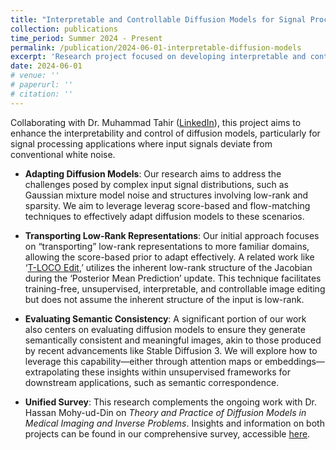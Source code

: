 ```yaml
---
title: "Interpretable and Controllable Diffusion Models for Signal Processing and Semantic Correspondence"
collection: publications
time_period: Summer 2024 - Present
permalink: /publication/2024-06-01-interpretable-diffusion-models
excerpt: 'Research project focused on developing interpretable and controllable diffusion models with applications to signal processing and semantic correspondence, under the guidance of Dr. Muhammad Tahir.'
date: 2024-06-01
# venue: ''
# paperurl: ''
# citation: ''
---
```

Collaborating with Dr. Muhammad Tahir ([LinkedIn](https://www.linkedin.com/in/muhammad-tahir-aa421590/?originalSubdomain=pk)), this project aims to enhance the interpretability and control of diffusion models, particularly for signal processing applications where input signals deviate from conventional white noise.

- **Adapting Diffusion Models**: Our research aims to address the challenges posed by complex input signal distributions, such as Gaussian mixture model noise and structures involving low-rank and sparsity. We aim to leverage leverag score-based and flow-matching techniques to effectively adapt diffusion models to these scenarios.

- **Transporting Low-Rank Representations**: Our initial approach focuses on “transporting” low-rank representations to more familiar domains, allowing the score-based prior to adapt effectively. A related work like ‘[T-LOCO Edit](https://arxiv.org/pdf/2409.02374),’ utilizes the inherent low-rank structure of the Jacobian during the ‘Posterior Mean Prediction’ update. This technique facilitates training-free, unsupervised, interpretable, and controllable image editing but does not assume the inherent structure of the input is low-rank.

- **Evaluating Semantic Consistency**: A significant portion of our work also centers on evaluating diffusion models to ensure they generate semantically consistent and meaningful images, akin to those produced by recent advancements like Stable Diffusion 3. We will explore how to leverage this capability—either through attention maps or embeddings—extrapolating these insights within unsupervised frameworks for downstream applications, such as semantic correspondence.

- **Unified Survey**: This research complements the ongoing work with Dr. Hassan Mohy-ud-Din on *Theory and Practice of Diffusion Models in Medical Imaging and Inverse Problems*. Insights and information on both projects can be found in our comprehensive survey, accessible [here](https://drive.google.com/drive/folders/1D-vG6jOiDuBTMg74H26bAwi5SuM7A1tS?usp=sharing).


